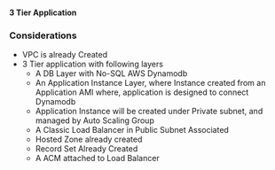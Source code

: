 #### 3 Tier Application

### Considerations
- VPC is already Created
- 3 Tier application with following layers
  - A DB Layer with No-SQL AWS Dynamodb
  - An Application Instance Layer, where Instance created from an Application AMI where, application is designed to connect Dynamodb
  - Application Instance will be created under Private subnet, and managed by Auto Scaling Group
  - A Classic Load Balancer in Public Subnet Associated
  - Hosted Zone already created
  - Record Set Already Created
  - A ACM attached to Load Balancer
